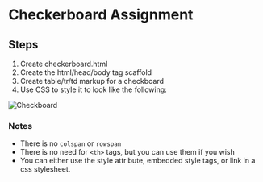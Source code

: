 # Checkerboard Assignment

## Steps

1. Create checkerboard.html
2. Create the html/head/body tag scaffold
3. Create table/tr/td markup for a checkboard
4. Use CSS to style it to look like the following:

![Checkboard](http://www.cns.nyu.edu/~lcv/texture/artificial-periodic/checkerboard.o.jpg)

### Notes
- There is no `colspan` or `rowspan`
- There is no need for `<th>` tags, but you can use them if you wish
- You can either use the style attribute, embedded style tags, or link in a css stylesheet.